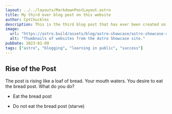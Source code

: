 ```yaml
---
layout: ../../layouts/MarkdownPostLayout.astro
title: My third ever blog post on this website
author: CptChuckles
description: This is the third blog post that has ever been created on this website
image:
  url: "https://astro.build/assets/blog/astro-showcase/astro-showcase-screenshot.jpg"
  alt: "Thumbnails of websites from the Astro Showcase site."
pubDate: 2023-01-09
tags: ["astro", "blogging", "learning in public", "success"]
---
```

## Rise of the Post

The post is rising like a loaf of bread. Your mouth waters. You desire to eat the bread post. What
do you do?

- Eat the bread post

- Do not eat the bread post (starve)
